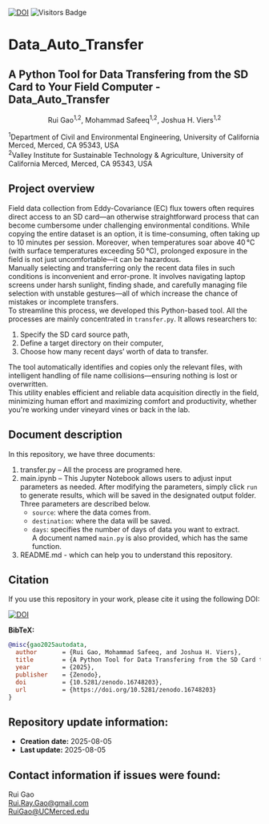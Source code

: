 [![DOI](https://zenodo.org/badge/DOI/10.5281/zenodo.16748203.svg)](https://doi.org/10.5281/zenodo.16748203)
![Visitors Badge](https://visitor-badge.laobi.icu/badge?page_id=RuiGao9.Data_Auto_Transfer)<br>

# Data_Auto_Transfer
## A Python Tool for Data Transfering from the SD Card to Your Field Computer - Data_Auto_Transfer
<p align="center">Rui Gao<sup>1,2</sup>, Mohammad Safeeq<sup>1,2</sup>, Joshua H. Viers<sup>1,2</sup></p>
<sup>1</sup>Department of Civil and Environmental Engineering, University of California Merced, Merced, CA 95343, USA<br>
<sup>2</sup>Valley Institute for Sustainable Technology & Agriculture, University of California Merced, Merced, CA 95343, USA<br>

## Project overview
Field data collection from Eddy-Covariance (EC) flux towers often requires direct access to an SD card—an otherwise straightforward process that can become cumbersome under challenging environmental conditions. While copying the entire dataset is an option, it is time-consuming, often taking up to 10 minutes per session. Moreover, when temperatures soar above 40 °C (with surface temperatures exceeding 50 °C), prolonged exposure in the field is not just uncomfortable—it can be hazardous.<br>
Manually selecting and transferring only the recent data files in such conditions is inconvenient and error-prone. It involves navigating laptop screens under harsh sunlight, finding shade, and carefully managing file selection with unstable gestures—all of which increase the chance of mistakes or incomplete transfers.<br>
To streamline this process, we developed this Python-based tool. All the processes are mainly concentrated in `transfer.py`. It allows researchers to:
1. Specify the SD card source path,
2. Define a target directory on their computer,
3. Choose how many recent days’ worth of data to transfer.

The tool automatically identifies and copies only the relevant files, with intelligent handling of file name collisions—ensuring nothing is lost or overwritten. <br>
This utility enables efficient and reliable data acquisition directly in the field, minimizing human effort and maximizing comfort and productivity, whether you're working under vineyard vines or back in the lab.

## Document description
In this repository, we have three documents:
1. transfer.py – All the process are programed here. 
2. main.ipynb – This Jupyter Notebook allows users to adjust input parameters as needed. After modifying the parameters, simply click `run` to generate results, which will be saved in the designated output folder. Three parameters are described below.
    - `source`: where the data comes from.
    - `destination`: where the data will be saved. 
    - `days`: specifies the number of days of data you want to extract.<br>
    A document named `main.py` is also provided, which has the same function.
3. README.md - which can help you to understand this repository.

## Citation
If you use this repository in your work, please cite it using the following DOI:

[![DOI](https://zenodo.org/badge/DOI/10.5281/zenodo.16748203.svg)](https://doi.org/10.5281/zenodo.16748203)

**BibTeX:**
```bibtex
@misc{gao2025autodata,
  author       = {Rui Gao, Mohammad Safeeq, and Joshua H. Viers},
  title        = {A Python Tool for Data Transfering from the SD Card to Your Field Computer - Data_Auto_Transfer},
  year         = {2025},
  publisher    = {Zenodo},
  doi          = {10.5281/zenodo.16748203},
  url          = {https://doi.org/10.5281/zenodo.16748203}
}
```
## Repository update information:
- **Creation date:** 2025-08-05
- **Last update:** 2025-08-05

## Contact information if issues were found:
Rui Gao<br>
Rui.Ray.Gao@gmail.com<br>
RuiGao@UCMerced.edu
